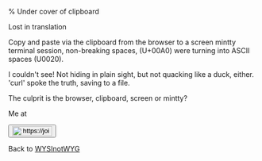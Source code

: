 % Under cover of clipboard

Lost in translation

Copy and paste via the clipboard from the browser to a screen mintty terminal session, non-breaking spaces, (U+00A0) were turning into ASCII spaces (U0020).

I couldn't see! Not hiding in plain sight, but not quacking like a duck, either. 'curl' spoke the truth, saving to a file.

The culprit is the browser, clipboard, screen or mintty?

Me at
<form action='https://mastodon.sdf.org/@drbean'>
<button type='submit' class='btn'>
<img src='./mastodon.svg'
alt='https://joinmastodon.org/logos/wordmark-black-text.svg'
style='width:80px;height:20px'/>
</button></form>

Back to [WYSInotWYG](WYSInotWYG.html)
